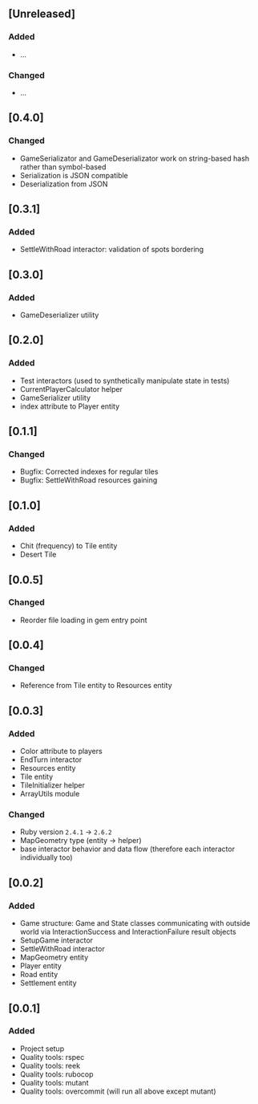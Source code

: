 ## [Unreleased]
### Added
- ...

### Changed
- ...

## [0.4.0]
### Changed
- GameSerializator and GameDeserializator work on string-based hash rather than symbol-based
- Serialization is JSON compatible
- Deserialization from JSON

## [0.3.1]
### Added
- SettleWithRoad interactor: validation of spots bordering

## [0.3.0]
### Added
- GameDeserializer utility

## [0.2.0]
### Added
- Test interactors (used to synthetically manipulate state in tests)
- CurrentPlayerCalculator helper
- GameSerializer utility
- index attribute to Player entity

## [0.1.1]
### Changed
- Bugfix: Corrected indexes for regular tiles
- Bugfix: SettleWithRoad resources gaining

## [0.1.0]
### Added
- Chit (frequency) to Tile entity
- Desert Tile

## [0.0.5]
### Changed
- Reorder file loading in gem entry point

## [0.0.4]
### Changed
- Reference from Tile entity to Resources entity

## [0.0.3]
### Added
- Color attribute to players
- EndTurn interactor
- Resources entity
- Tile entity
- TileInitializer helper
- ArrayUtils module

### Changed
- Ruby version `2.4.1` -> `2.6.2`
- MapGeometry type (entity -> helper)
- base interactor behavior and data flow (therefore each interactor individually too)

## [0.0.2]
### Added
- Game structure: Game and State classes communicating with outside world via InteractionSuccess and InteractionFailure result objects
- SetupGame interactor
- SettleWithRoad interactor
- MapGeometry entity
- Player entity
- Road entity
- Settlement entity

## [0.0.1]
### Added
- Project setup
- Quality tools: rspec
- Quality tools: reek
- Quality tools: rubocop
- Quality tools: mutant
- Quality tools: overcommit (will run all above except mutant)
